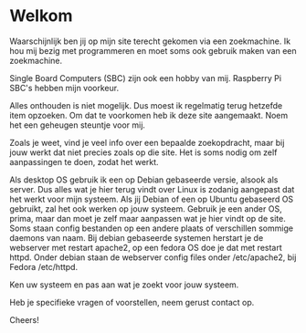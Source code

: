 # Welkom

Waarschijnlijk ben jij op mijn site terecht gekomen via een zoekmachine. Ik hou mij bezig met programmeren en moet soms ook gebruik maken van een zoekmachine.

Single Board Computers (SBC) zijn ook een hobby van mij. Raspberry Pi SBC's hebben mijn voorkeur.

Alles onthouden is niet mogelijk. Dus moest ik regelmatig terug hetzefde item opzoeken. Om dat te voorkomen heb ik deze site aangemaakt. Noem het een geheugen steuntje voor mij.

Zoals je weet, vind je veel info over een bepaalde zoekopdracht, maar bij jouw werkt dat niet precies zoals op die site. Het is soms nodig om zelf aanpassingen te doen, zodat het werkt.

Als desktop OS gebruik ik een op Debian gebaseerde versie, alsook als server. Dus alles wat je hier terug vindt over Linux is zodanig aangepast dat het werkt voor mijn systeem. Als jij Debian of een op Ubuntu gebaseerd OS gebruikt, zal het ook werken op jouw systeem. Gebruik je een ander OS, prima, maar dan moet je zelf maar aanpassen wat je hier vindt op de site. Soms staan config bestanden op een andere plaats of verschillen sommige daemons van naam. Bij debian gebaseerde systemen herstart je de webserver met restart apache2, op een fedora OS doe je dat met restart httpd. Onder debian staan de webserver config files onder /etc/apache2, bij Fedora /etc/httpd.

Ken uw systeem en pas aan wat je zoekt voor jouw systeem.

Heb je specifieke vragen of voorstellen, neem gerust contact op.

Cheers!